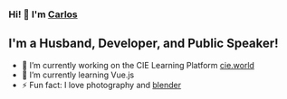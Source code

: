 ### Hi! 👋 I'm [Carlos](http://cirayon.com)

## I'm a Husband, Developer, and Public Speaker!
- 🔭 I’m currently working on the CIE Learning Platform [cie.world](https://cie.world)
- 🌱 I’m currently learning Vue.js
- ⚡ Fun fact: I love photography and [blender](https://blender.org)
